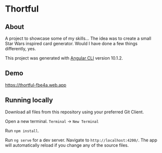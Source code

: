 # Thortful

## About

A project to showcase some of my skills... The idea was to create a small Star Wars inspired card generator. Would I have done a few things differently, yes.

This project was generated with [Angular CLI](https://github.com/angular/angular-cli) version 10.1.2.


## Demo

https://thortful-fbe4a.web.app

## Running locally

Download all files from this repository using your preferred Git Client.

Open a new terminal. `Terminal` -> `New Terminal`

Run `npm install`.

Run `ng serve` for a dev server. Navigate to `http://localhost:4200/`. The app will automatically reload if you change any of the source files.



